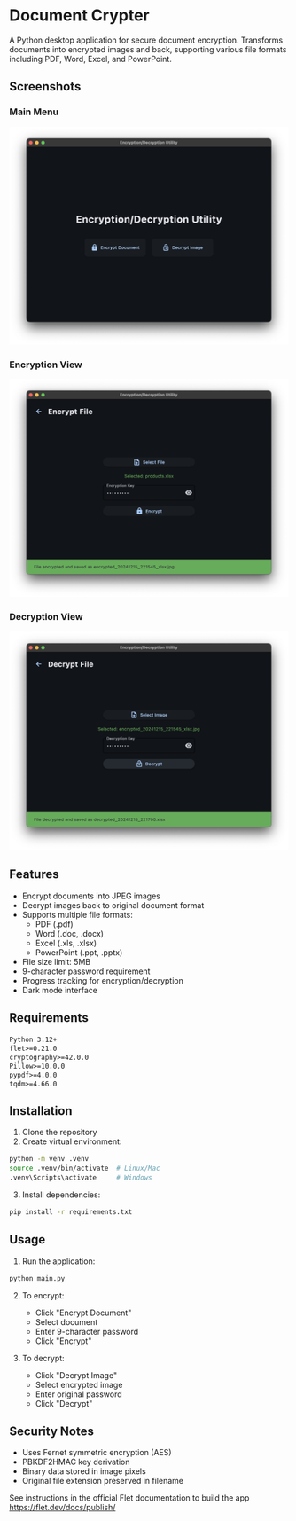 # Document Crypter

A Python desktop application for secure document encryption. Transforms documents into encrypted images and back, supporting various file formats including PDF, Word, Excel, and PowerPoint.

## Screenshots

### Main Menu
![Main Menu](screenshots/1.png)

### Encryption View
![Encryption View](screenshots/2.png)

### Decryption View
![Decryption View](screenshots/3.png)


## Features

- Encrypt documents into JPEG images
- Decrypt images back to original document format 
- Supports multiple file formats:
  - PDF (.pdf)
  - Word (.doc, .docx)
  - Excel (.xls, .xlsx)
  - PowerPoint (.ppt, .pptx)
- File size limit: 5MB
- 9-character password requirement
- Progress tracking for encryption/decryption
- Dark mode interface

## Requirements

```
Python 3.12+
flet>=0.21.0
cryptography>=42.0.0
Pillow>=10.0.0
pypdf>=4.0.0
tqdm>=4.66.0
```

## Installation

1. Clone the repository
2. Create virtual environment:
```bash
python -m venv .venv
source .venv/bin/activate  # Linux/Mac
.venv\Scripts\activate     # Windows
```
3. Install dependencies:
```bash
pip install -r requirements.txt
```

## Usage

1. Run the application:
```bash
python main.py
```

2. To encrypt:
   - Click "Encrypt Document"
   - Select document
   - Enter 9-character password
   - Click "Encrypt"

3. To decrypt:
   - Click "Decrypt Image"
   - Select encrypted image
   - Enter original password
   - Click "Decrypt"


## Security Notes

- Uses Fernet symmetric encryption (AES)
- PBKDF2HMAC key derivation
- Binary data stored in image pixels
- Original file extension preserved in filename

See instructions in the official Flet documentation to build the app https://flet.dev/docs/publish/